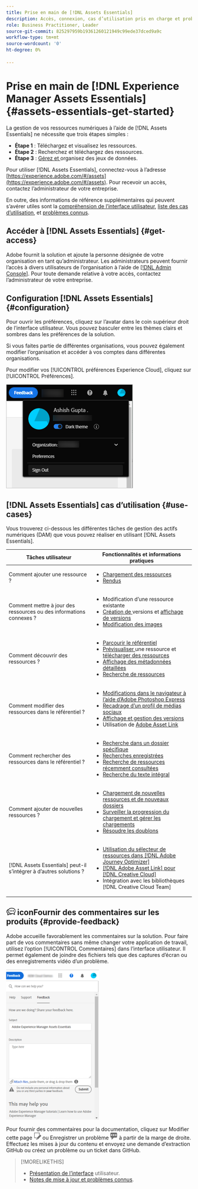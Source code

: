 ```yaml
---
title: Prise en main de [!DNL Assets Essentials]
description: Accès, connexion, cas d’utilisation pris en charge et problèmes connus de  [!DNL Assets Essentials].
role: Business Practitioner, Leader
source-git-commit: 825297959b19361260121949c99ede37dced9a9c
workflow-type: tm+mt
source-wordcount: '0'
ht-degree: 0%

---
```


# Prise en main de [!DNL Experience Manager Assets Essentials] {#assets-essentials-get-started}

<!-- TBD: Make links for these steps. -->

La gestion de vos ressources numériques à l’aide de [!DNL Assets Essentials] ne nécessite que trois étapes simples :

* **Étape 1** :  [](/help/add-delete.md) Téléchargez et  [](/help/navigate-view.md) visualisez les ressources.
* **Étape 2** :  [](/help/search.md) Recherchez et  [](/help/manage-organize.md#download) téléchargez des ressources.
* **Étape 3** :  [Gérez et ](/help/manage-organize.md) organisez des jeux de données.

Pour utiliser [!DNL Assets Essentials], connectez-vous à l’adresse [https://experience.adobe.com/#/assets](https://experience.adobe.com/#/assets). Pour recevoir un accès, contactez l’administrateur de votre entreprise.

En outre, des informations de référence supplémentaires qui peuvent s’avérer utiles sont la [compréhension de l’interface utilisateur](/help/navigate-view.md), [liste des cas d’utilisation](#use-cases), <!-- TBD: [supported file types](/help/supported-file-formats.md), --> et [problèmes connus](/help/release-notes.md#known-issues).

## Accéder à [!DNL Assets Essentials] {#get-access}

Adobe fournit la solution et ajoute la personne désignée de votre organisation en tant qu’administrateur. Les administrateurs peuvent fournir l’accès à divers utilisateurs de l’organisation à l’aide de [[!DNL Admin Console]](https://helpx.adobe.com/enterprise/admin-guide.html/enterprise/using/welcome.ug.html). Pour toute demande relative à votre accès, contactez l’administrateur de votre entreprise.

## Configuration [!DNL Assets Essentials] {#configuration}

Pour ouvrir les préférences, cliquez sur l’avatar dans le coin supérieur droit de l’interface utilisateur. Vous pouvez basculer entre les thèmes clairs et sombres dans les préférences de la solution.

Si vous faites partie de différentes organisations, vous pouvez également modifier l’organisation et accéder à vos comptes dans différentes organisations.

Pour modifier vos [!UICONTROL préférences Experience Cloud], cliquez sur [!UICONTROL Préférences].

![Préférence pour changer de thème sombre et clair](assets/theme-change.png)

<!-- TBD: What can admins configure? What more can users configure? Any doc that describes Exp Cloud preferences? 
Metadata forms is out of the scope of 6/17 GA. When the functionality is added, link to it from here. It is about configuring metadata UI. -->

<!-- TBD: This section contains beta-specific video that will be updated post-GA.

## Login experience {#login-experience}

When logging in, after providing the credentials, you can be prompted to select an account. In this case, select `Company or School Account` to proceed.

![Select an account to login](assets/do-not-localize/login-experience.gif)
-->

## [!DNL Assets Essentials] cas d’utilisation  {#use-cases}

Vous trouverez ci-dessous les différentes tâches de gestion des actifs numériques (DAM) que vous pouvez réaliser en utilisant [!DNL Assets Essentials].

| Tâches utilisateur | Fonctionnalités et informations pratiques |
|-----|------|
| Comment ajouter une ressource ? | <ul> <li> [Chargement des ressources](/help/add-delete.md) </li> <li> [Rendus](/help/add-delete.md#renditions) </li> </ul> |
| Comment mettre à jour des ressources ou des informations connexes ? | <ul> <li>Modification d’une ressource existante</li> <li>[Création de ](/help/manage-organize.md#create-versions) versions et  [affichage de versions](/help/navigate-view.md#view-versions)</li> <li>[Modification des images](/help/edit-images.md)</li> </ul> |
| Comment découvrir des ressources ? | <ul> <li>[Parcourir le référentiel](/help/navigate-view.md#view-assets-and-details) </li> <li> [Prévisualiser ](/help/navigate-view.md#preview-assets) une ressource et  [télécharger des ressources](/help/manage-organize.md) </li> <li>[Affichage des métadonnées détaillées](/help/metadata.md) </li> <li>[Recherche de ressources](/help/search.md)</li></ul> |
| Comment modifier des ressources dans le référentiel ? | <ul> <li>[Modifications dans le navigateur à l’aide d’Adobe Photoshop Express](/help/edit-images.md)</li> <li>[Recadrage d’un profil de médias sociaux](/help/edit-images.md#crop-straighten-images)</li> <li>[Affichage et gestion des versions](/help/manage-organize.md#create-versions)</li> <li>Utilisation de [Adobe Asset Link](/help/integration.md#integrations)</ul></ul> |
| Comment rechercher des ressources dans le référentiel ? | <ul> <li>[Recherche dans un dossier spécifique](/help/search.md)</li> <li>[Recherches enregistrées](/help/search.md)</li> <li>[Recherche de ressources récemment consultées](/help/search.md)</li> <li>[Recherche du texte intégral](/help/search.md) |
| Comment ajouter de nouvelles ressources ? | <ul> <li>[Chargement de nouvelles ressources et de nouveaux dossiers](/help/add-delete.md#add-assets)</li> <li>[Surveiller la progression du chargement et gérer les chargements](/help/add-delete.md)</li> <li>[Résoudre les doublons](/help/add-delete.md#resolve-upload-fails)</li> </ul> |
| [!DNL Assets Essentials] peut-il s’intégrer à d’autres solutions ? | <ul> <li>[Utilisation du sélecteur de ressources dans [!DNL Adobe Journey Optimizer]](/help/integration.md)</li> <li>[[!DNL Adobe Asset Link] pour [!DNL Creative Cloud]](/help/integration.md)</li> <li>Intégration avec les bibliothèques [!DNL Creative Cloud Team]</li> </ul> |

<!--TBD: Merge in above table when these use cases are documented/available.
| How do I delete assets? | <ul> <li>[Delete assets](/help/manage-organize.md)</li> <li>Recover deleted assets</li> <li>Permanently delete assets</li> </ul> |
| How do I share assets or find shared assets? | <ul> <li>Shared by me</li> <li>Shared with me</li> <li>Share for comments and review</li> <li>Unshare assets</li> </ul> |
| How do I collaborate with others and get my assets reviewed | <ul> <li>Share for review</li> <li>Provide comments. Resolve and filter comments</li> <li>Annotations on images</li> <li>Assign tasks to specific users and prioritize</li> </ul> |
-->

## ![feedback ](assets/do-not-localize/feedback-icon.png) iconFournir des commentaires sur les produits  {#provide-feedback}

Adobe accueille favorablement les commentaires sur la solution. Pour faire part de vos commentaires sans même changer votre application de travail, utilisez l’option [!UICONTROL Commentaires] dans l’interface utilisateur. Il permet également de joindre des fichiers tels que des captures d’écran ou des enregistrements vidéo d’un problème.

![option feedback dans l’interface](assets/feedback-panel.png)

Pour fournir des commentaires pour la documentation, cliquez sur Modifier cette page ![modifier la page](assets/do-not-localize/edit-page.png) ou Enregistrer un problème ![créer un problème GitHub](assets/do-not-localize/github-issue.png) à partir de la marge de droite. Effectuez les mises à jour du contenu et envoyez une demande d’extraction GitHub ou créez un problème ou un ticket dans GitHub.

>[!MORELIKETHIS]
>
>* [Présentation de l’interface](/help/navigate-view.md) utilisateur.
>* [Notes de mise à jour et problèmes connus](/help/release-notes.md).


<!-- TBD: 
>* [Supported file types](/help/supported-file-formats.md).
-->
